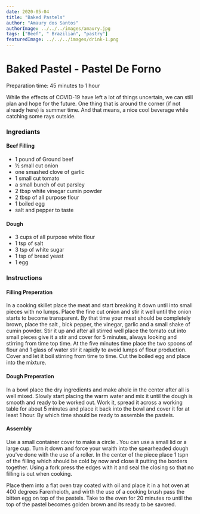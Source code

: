```yaml
---
date: 2020-05-04
title: "Baked Pastels"
author: "Amaury dos Santos"
authorImage: ../../../images/amaury.jpg
tags: ["Beef", " Brazilian", "pastry"]
featuredImage: ../../../images/drink-1.png
---
```


# Baked Pastel - Pastel De Forno

Preparation time: 45 minutes to 1 hour

While the effects of COVID-19 have left a lot of things uncertain, we can still plan and hope for the future. One thing that is around the corner (if not already here) is summer time. And that means, a nice cool beverage while catching some rays outside.
<br/>

### Ingrediants

#### Beef Filling

- 1 pound of Ground beef
- ½ small cut onion
- one smashed clove of garlic
- 1 small cut tomato
- a small bunch of cut parsley
- 2 tbsp white vinegar cumin powder
- 2 tbsp of all purpose flour
- 1 boiled egg
- salt and pepper to taste

#### Dough

- 3 cups of all purpose white flour
- 1 tsp of salt
- 3 tsp of white sugar
- 1 tsp of bread yeast
- 1 egg

### Instructions

#### Filling Preperation

In a cooking skillet place the meat and start breaking it down until into small pieces with no lumps. Place the fine cut onion and stir it well until the onion starts to become transparent. By that time your meat should be completely brown, place the salt , blck pepper, the vinegar, garlic and a small shake of cumin powder. Stir it up and after all stirred well place the tomato cut into small pieces give it a stir and cover for 5 minutes, always looking and stirring from time top time. At the five minutes time place the two spoons of flour and 1 glass of water stir it rapidly to avoid lumps of flour production. Cover and let it boil stirring from time to time. Cut the boiled egg and place into the mixture.

#### Dough Preperation

In a bowl place the dry ingredients and make ahole in the center after all is well mixed. Slowly start placing the warm water and mix it until the dough is smooth and ready to be worked out. Work it, spread it across a working table for about 5 minutes and place it back into the bowl and cover it for at least 1 hour. By which time should be ready to assemble the pastels.

#### Assembly

Use a small container cover to make a circle . You can use a small lid or a large cup. Turn it down and force your wraith into the spearheaded dough you've done with the use of a roller. In the center of the piece place 1 tspn of the filling which should be cold by now and close it putting the borders together. Using a fork press the edges with it and seal the closing so that no filling is out when cooking.

Place them into a flat oven tray coated with oil and place it in a hot oven at 400 degrees Farenheioth, and wirth the use of a cooking brush pass the bitten egg on top of the pastels. Take to the oven for 20 minutes ro until the top of the pastel becomes golden brown and its ready to be savored.
